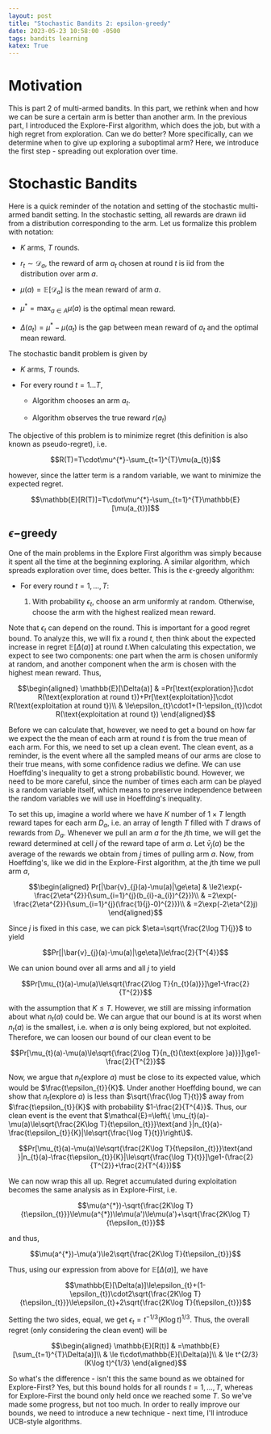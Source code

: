 ```yaml
---
layout: post
title: "Stochastic Bandits 2: epsilon-greedy"
date: 2023-05-23 10:58:00 -0500
tags: bandits learning
katex: True
---
```

# Motivation

This is part 2 of multi-armed bandits. In this part, we rethink when and
how we can be sure a certain arm is better than another arm. In the
previous part, I introduced the Explore-First algorithm, which does the
job, but with a high regret from exploration. Can we do better? More
specifically, can we determine when to give up exploring a suboptimal
arm? Here, we introduce the first step - spreading out exploration over
time.

# Stochastic Bandits

Here is a quick reminder of the notation and setting of the stochastic
multi-armed bandit setting. In the stochastic setting, all rewards are
drawn iid from a distribution corresponding to the arm. Let us formalize
this problem with notation:

-   $K$ arms, $T$ rounds.

-   $r_{t}\sim\mathcal{D}_{a}$, the reward of arm $a_{t}$ chosen at
    round $t$ is iid from the distribution over arm $a$.

-   $\mu(a)=\mathbb{E}[\mathcal{D}_{a}]$ is the mean reward of arm $a$.

-   $\mu^{*}=\max_{a\in A}\mu(a)$ is the optimal mean reward.

-   $\Delta(a_{t})=\mu^{*}-\mu(a_{t})$ is the gap between mean reward of
    $a_{t}$ and the optimal mean reward.

The stochastic bandit problem is given by

-   $K$ arms, $T$ rounds.

-   For every round $t=1\ldots T$,

    -   Algorithm chooses an arm $a_{t}$.

    -   Algorithm observes the true reward $r(a_{t})$

The objective of this problem is to minimize regret (this definition is
also known as pseudo-regret), i.e.

$$R(T)=T\cdot\mu^{*}-\sum_{t=1}^{T}\mu(a_{t})$$

however, since the latter term is a random variable, we want to minimize
the expected regret.

$$\mathbb{E}[R(T)]=T\cdot\mu^{*}-\sum_{t=1}^{T}\mathbb{E}[\mu(a_{t})]$$

## $\epsilon-$greedy

One of the main problems in the Explore First algorithm was simply
because it spent all the time at the beginning exploring. A similar
algorithm, which spreads exploration over time, does better. This is the
$\epsilon$-greedy algorithm:

-   For every round $t=1,\ldots,T$:

    1.  With probability $\epsilon_{t}$, choose an arm uniformly at
        random. Otherwise, choose the arm with the highest realized mean
        reward.

Note that $\epsilon_{t}$ can depend on the round. This is important for
a good regret bound. To analyze this, we will fix a round $t$, then
think about the expected increase in regret $\mathbb{E}[\Delta(a)]$ at
round $t$.When calculating this expectation, we expect to see two
components: one part when the arm is chosen uniformly at random, and
another component when the arm is chosen with the highest mean reward.
Thus, 

$$\begin{aligned}
\mathbb{E}[\Delta(a)] & =Pr[\text{exploration}]\cdot R(\text{exploration at round t})+Pr[\text{exploitation}]\cdot R(\text{exploitation at round t})\\
 & \le\epsilon_{t}\cdot1+(1-\epsilon_{t})\cdot R(\text{exploitation at round t})
\end{aligned}$$

Before we can calculate that, however, we need to get a bound on how far
we expect the the mean of each arm at round $t$ is from the true mean of
each arm. For this, we need to set up a clean event. The clean event, as
a reminder, is the event where all the sampled means of our arms are
close to their true means, with some confidence radius we define. We can
use Hoeffding's inequality to get a strong probabilistic bound. However,
we need to be more careful, since the number of times each arm can be
played is a random variable itself, which means to preserve independence
between the random variables we will use in Hoeffding's inequality.

To set this up, imagine a world where we have $K$ number of $1\times T$
length reward tapes for each arm $D_{a}$, i.e. an array of length $T$
filled with $T$ draws of rewards from $D_{a}$. Whenever we pull an arm
$a$ for the $j$th time, we will get the reward determined at cell $j$ of
the reward tape of arm $a$. Let $\bar{v}_{j}(a)$ be the average of the
rewards we obtain from $j$ times of pulling arm $a$. Now, from
Hoeffding's, like we did in the Explore-First algorithm, at the $j$th
time we pull arm $a$, 

$$\begin{aligned}
Pr[|\bar{v}_{j}(a)-\mu(a)|\ge\eta] & \le2\exp(-\frac{2\eta^{2}}{\sum_{i=1}^{j}(b_{i}-a_{i})^{2}})\\
 & =2\exp(-\frac{2\eta^{2}}{\sum_{i=1}^{j}(\frac{1}{j}-0)^{2}})\\
 & =2\exp(-2\eta^{2}j)
\end{aligned}$$

Since $j$ is fixed in this case, we can pick
$\eta=\sqrt{\frac{2\log T}{j}}$ to yield

$$Pr[|\bar{v}_{j}(a)-\mu(a)|\ge\eta]\le\frac{2}{T^{4}}$$

We can union bound over all arms and all $j$ to yield

$$Pr[\mu_{t}(a)-\mu(a)\le\sqrt{\frac{2\log T}{n_{t}(a)}}]\ge1-\frac{2}{T^{2}}$$

with the assumption that $K\le T$. However, we still are missing
information about what $n_{t}(a)$ could be. We can argue that our bound
is at its worst when $n_{t}(a)$ is the smallest, i.e. when $a$ is only
being explored, but not exploited. Therefore, we can loosen our bound of
our clean event to be

$$Pr[\mu_{t}(a)-\mu(a)\le\sqrt{\frac{2\log T}{n_{t}(\text{explore }a)}}]\ge1-\frac{2}{T^{2}}$$

Now, we argue that $n_{t}(\text{explore }a)$ must be close to its
expected value, which would be $\frac{t\epsilon_{t}}{K}$. Under another
Hoeffding bound, we can show that $n_{t}(\text{explore }a)$ is less than
$\sqrt{\frac{\log T}{t}}$ away from $\frac{t\epsilon_{t}}{K}$ with
probability $1-\frac{2}{T^{4}}$. Thus, our clean event is the event that
$\mathcal{E}=\left\{ \mu_{t}(a)-\mu(a)\le\sqrt{\frac{2K\log T}{t\epsilon_{t}}}\text{and }|n_{t}(a)-\frac{t\epsilon_{t}}{K}|\le\sqrt{\frac{\log T}{t}}\right\}$.

$$Pr[\mu_{t}(a)-\mu(a)\le\sqrt{\frac{2K\log T}{t\epsilon_{t}}}\text{and }|n_{t}(a)-\frac{t\epsilon_{t}}{K}|\le\sqrt{\frac{\log T}{t}}]\ge1-(\frac{2}{T^{2}}+\frac{2}{T^{4}})$$

We can now wrap this all up. Regret accumulated during exploitation
becomes the same analysis as in Explore-First, i.e.

$$\mu(a^{*})-\sqrt{\frac{2K\log T}{t\epsilon_{t}}}\le\mu(a^{*})\le\mu(a')\le\mu(a')+\sqrt{\frac{2K\log T}{t\epsilon_{t}}}$$

and thus,

$$\mu(a^{*})-\mu(a')\le2\sqrt{\frac{2K\log T}{t\epsilon_{t}}}$$

Thus, using our expression from above for $\mathbb{E}[\Delta(a)]$, we
have

$$\mathbb{E}[\Delta(a)]\le\epsilon_{t}+(1-\epsilon_{t})\cdot2\sqrt{\frac{2K\log T}{t\epsilon_{t}}}\le\epsilon_{t}+2\sqrt{\frac{2K\log T}{t\epsilon_{t}}}$$

Setting the two sides, equal, we get
$\epsilon_{t}=t^{-1/3}(K\log t)^{1/3}$. Thus, the overall regret (only
considering the clean event) will be 

$$\begin{aligned}
\mathbb{E}[R(t)] & =\mathbb{E}[\sum_{t=1}^{T}\Delta(a)]\\
 & \le t\cdot\mathbb{E}[\Delta(a)]\\
 & \le t^{2/3}(K\log t)^{1/3}
\end{aligned}$$

So what's the difference - isn't this the same bound as we obtained for
Explore-First? Yes, but this bound holds for all rounds $t=1,\ldots,T$,
whereas for Explore-First the bound only held once we reached some $T$.
So we've made some progress, but not too much. In order to really
improve our bounds, we need to introduce a new technique - next time,
I'll introduce UCB-style algorithms.
